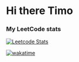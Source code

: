# Hi there Timo
### My LeetCode stats
[![Leetcode Stats](https://leetcard.jacoblin.cool/przdtl?border=0&radius=20&ext=heatmap&theme=nord)](https://leetcode.com/przdtl)


[![wakatime](https://wakatime.com/badge/user/f9f9e2f9-cb50-4e7f-a906-d6dc94fa69b3.svg)](https://wakatime.com/@f9f9e2f9-cb50-4e7f-a906-d6dc94fa69b3)
